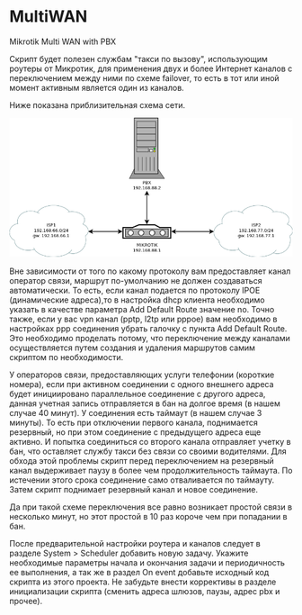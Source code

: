 # MultiWAN
Mikrotik Multi WAN with PBX  

Скрипт будет полезен службам "такси по вызову", использующим роутеры от Микротик, для применения двух и более Интернет каналов с переключением между ними по схеме failover, то есть в тот или иной момент активным является один из каналов.  

Ниже показана приблизительная схема сети.  

![Схема сети](multiwan.png)  

Вне зависимости от того по какому протоколу вам предоставляет канал оператор связи, маршрут по-умолчанию не должен создаваться автоматически. То есть, если канал подается по протоколу IPOE (динамические адреса),то в настройка dhcp клиента необходимо указать в качестве параметра Add Default Route значение no. Точно также, если у вас vpn канал (pptp, l2tp или pppoe) вам необходимо в настройках ppp соединения убрать галочку с пункта Add Default Route. Это необходимо проделать потому, что переключение между каналами осуществляется путем создания и удаления маршрутов самим скриптом по необходимости.  

У операторов связи, предоставляющих услуги телефонии (короткие номера), если при активном соединении с одного внешнего адреса будет инициировано параллельное соединение с другого адреса, данная учетная запись отправляется в бан на долгое время (в нашем случае 40 минут). У соединения есть таймаут (в нашем случае 3 минуты). То есть при отключении первого канала, поднимается резервный, но при этом соединение с предыдущего адреса еще активно. И попытка соединиться со второго канала отправляет учетку в бан, что оставляет службу такси без связи со своими водителями. Для обхода этой проблемы скрипт перед переключением на резервный канал выдерживает паузу в более чем продолжительность таймаута. По истечении этого срока соединение само отваливается по таймауту. Затем скрипт поднимает резервный канал и новое соединение. 

Да при такой схеме переключения все равно возникает простой связи в несколько минут, но этот простой в 10 раз короче чем при попадании в бан.  

После предварительной настройки роутера и каналов следует в разделе System > Scheduler добавить новую задачу. Укажите необходимые параметры начала и окончания задачи и периодичность ее выполнения, а так же в раздел On event добавьте исходный код скрипта из этого проекта. Не забудьте внести коррективы в разделе инициализации скрипта (сменить адреса шлюзов, паузы, адрес pbx и прочее).
